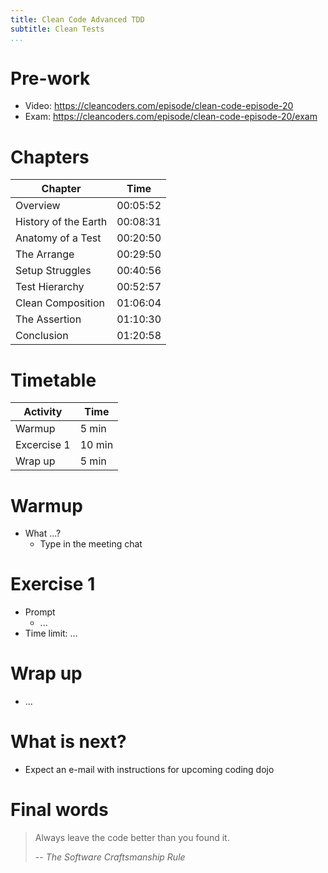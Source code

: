 ```yaml
---
title: Clean Code Advanced TDD
subtitle: Clean Tests
...
```


# Pre-work

* Video: <https://cleancoders.com/episode/clean-code-episode-20>
* Exam: <https://cleancoders.com/episode/clean-code-episode-20/exam>

# Chapters

| Chapter                    | Time     |
|----------------------------|----------|
| Overview                   | 00:05:52 |
| History of the Earth       | 00:08:31 |
| Anatomy of a Test          | 00:20:50 |
| The Arrange                | 00:29:50 |
| Setup Struggles            | 00:40:56 |
| Test Hierarchy             | 00:52:57 |
| Clean Composition          | 01:06:04 |
| The Assertion              | 01:10:30 |
| Conclusion                 | 01:20:58 |

# Timetable

| Activity                   | Time   |
|----------------------------|--------|
| Warmup                     | 5 min  |
| Excercise 1                | 10 min |
| Wrap up                    | 5 min  |

# Warmup

* What ...?
  * Type in the meeting chat

# Exercise 1

* Prompt
  * ...
* Time limit: ...

# Wrap up

* ...

# What is next?

* Expect an e-mail with instructions for upcoming coding dojo

# Final words

> Always leave the code better than you found it.
>
> -- <cite>The Software Craftsmanship Rule</cite>
